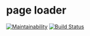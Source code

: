 # page loader

[![Maintainability](https://api.codeclimate.com/v1/badges/d4da928745ed94fba2be/maintainability)](https://codeclimate.com/github/AlexRedisson18/page-loader/maintainability)
[![Build Status](https://travis-ci.com/AlexRedisson18/project-lvl3-s456.svg?branch=master)](https://travis-ci.com/AlexRedisson18/project-lvl3-s456)
